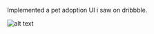 Implemented a pet adoption UI i saw on dribbble.

![alt text](https://cdn.dribbble.com/users/2168202/screenshots/6617690/pet_adoption.png)
